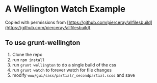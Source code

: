 # A Wellington Watch Example

Copied with permissions from [https://github.com/pierceray/allfilesbuild](https://github.com/pierceray/allfilesbuild)

## To use grunt-wellington

1. Clone the repo
2. run `npm install`
3. run `grunt wellington` to do a single build of the css
4. run `grunt watch` to forever watch for file changes
5. modify `www/gui/sass/partial/_secondpartial.scss` and save
